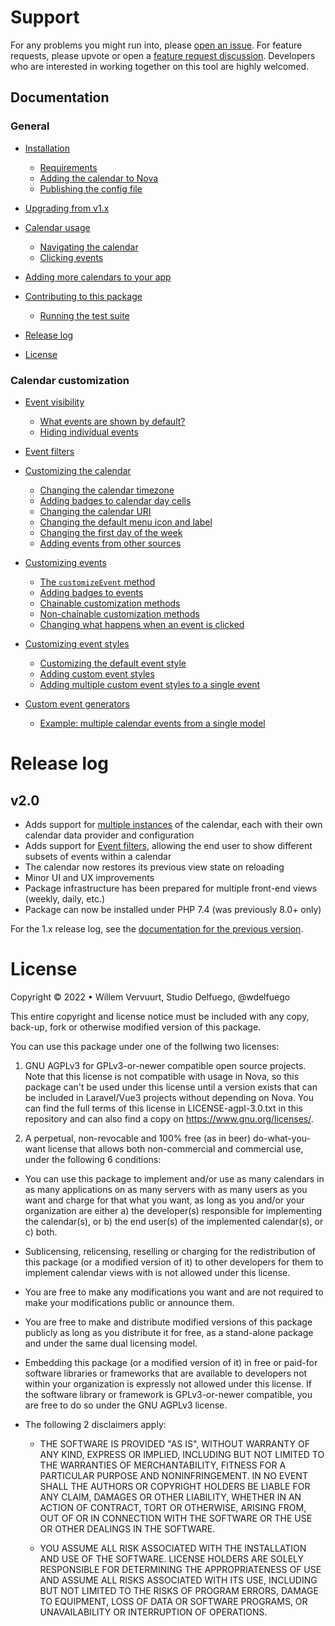 # Support
For any problems you might run into, please [open an issue](https://github.com/wdelfuego/nova-calendar/issues). For feature requests, please upvote or open a [feature request discussion](https://github.com/wdelfuego/nova-calendar/discussions/categories/ideas-feature-requests). Developers who are interested in working together on this tool are highly welcomed.


## Documentation

### General
- [Installation](/nova-calendar/installation.html)
  - [Requirements](/nova-calendar/installation.html#requirements)
  - [Adding the calendar to Nova](/nova-calendar/installation.html#adding-the-calendar-to-nova)
  - [Publishing the config file](/nova-calendar/installation.html#publishing-the-config-file)
  
- [Upgrading from v1.x](/nova-calendar/upgrading.html)

- [Calendar usage](/nova-calendar/usage.html)
  - [Navigating the calendar](/nova-calendar/usage.html#navigating-the-calendar)
  - [Clicking events](/nova-calendar/usage.html#clicking-events)
  
- [Adding more calendars to your app](/nova-calendar/adding-more-calendar-views.html)

- [Contributing to this package](/nova-calendar/contributing-to-this-package.html)
    - [Running the test suite](/nova-calendar/contributing-to-this-package.html#running-tests)
    
- [Release log](#release-log)

- [License](#license)

### Calendar customization
- [Event visibility](/nova-calendar/event-visibility.html)
  - [What events are shown by default?](/nova-calendar/event-visibility.html#what-events-are-shown-by-default)
  - [Hiding individual events](/nova-calendar/event-visibility.html#hiding-individual-events)
  
- [Event filters](/nova-calendar/event-filters.html)

- [Customizing the calendar](/nova-calendar/customizing-the-calendar.html)
  - [Changing the calendar timezone](/nova-calendar/customizing-the-calendar.html#changing-the-calendar-timezone)
  - [Adding badges to calendar day cells](/nova-calendar/customizing-the-calendar.html#adding-badges-to-calendar-day-cells)
  - [Changing the calendar URI](/nova-calendar/customizing-the-calendar.html#changing-the-calendar-uri)
  - [Changing the default menu icon and label](/nova-calendar/customizing-the-calendar.html#changing-the-default-menu-icon-and-label)
  - [Changing the first day of the week](/nova-calendar/customizing-the-calendar.html#changing-the-first-day-of-the-week)
  - [Adding events from other sources](/nova-calendar/customizing-the-calendar.html#adding-events-from-other-sources)
  
- [Customizing events](/nova-calendar/customizing-events.html)
  - [The `customizeEvent` method](/nova-calendar/customizing-events.html#the-customizeevent-method)
  - [Adding badges to events](/nova-calendar/customizing-events.html#adding-badges-to-events)
  - [Chainable customization methods](/nova-calendar/customizing-events.html#chainable-customization-methods)
  - [Non-chainable customization methods](/nova-calendar/customizing-events.html#non-chainable-customization-methods)
  - [Changing what happens when an event is clicked](/nova-calendar/customizing-events.html#changing-what-happens-when-an-event-is-clicked)

- [Customizing event styles](/nova-calendar/customizing-events.html#customizing-the-css)
  - [Customizing the default event style](/nova-calendar/customizing-events.html#customizing-the-default-event-style)
  - [Adding custom event styles](/nova-calendar/customizing-events.html#adding-custom-event-styles)
  - [Adding multiple custom event styles to a single event](/nova-calendar/customizing-events.html#adding-multiple-custom-event-styles-to-a-single-event)

- [Custom event generators](/nova-calendar/custom-event-generators.html)
  - [Example: multiple calendar events from a single model](/nova-calendar/custom-event-generators.html#example-multiple-calendar-events-from-a-single-model)


# Release log
## v2.0
- Adds support for [multiple instances](/nova-calendar/adding-more-calendar-views.html) of the calendar, each with their own calendar data provider and configuration
- Adds support for [Event filters](/nova-calendar/event-filters.html), allowing the end user to show different subsets of events within a calendar
- The calendar now restores its previous view state on reloading
- Minor UI and UX improvements
- Package infrastructure has been prepared for multiple front-end views (weekly, daily, etc.)
- Package can now be installed under PHP 7.4 (was previously 8.0+ only)

For the 1.x release log, see the [documentation for the previous version](/nova-calendar/v1).


# License
Copyright © 2022 • Willem Vervuurt, Studio Delfuego, @wdelfuego

This entire copyright and license notice must be included with any copy, back-up, 
fork or otherwise modified version of this package.

You can use this package under one of the follwing two licenses:

1. GNU AGPLv3 for GPLv3-or-newer compatible open source projects. Note that this license 
   is not compatible with usage in Nova, so this package can't be used under this license
   until a version exists that can be included in Laravel/Vue3 projects without 
   depending on Nova. You can find the full terms of this license in LICENSE-agpl-3.0.txt 
   in this repository and can also find a copy on https://www.gnu.org/licenses/.
    
2. A perpetual, non-revocable and 100% free (as in beer) do-what-you-want license 
   that allows both non-commercial and commercial use, under the following 6 conditions:
   
  - You can use this package to implement and/or use as many calendars in as many 
    applications on as many servers with as many users as you want and charge for 
    that what you want, as long as you and/or your organization are either
      a) the developer(s) responsible for implementing the calendar(s), or
      b) the end user(s) of the implemented calendar(s), or
      c) both.
    
  - Sublicensing, relicensing, reselling or charging for the redistribution of this 
    package (or a modified version of it) to other developers for them to implement 
    calendar views with is not allowed under this license.
    
  - You are free to make any modifications you want and are not required to make 
    your modifications public or announce them.
    
  - You are free to make and distribute modified versions of this package publicly 
    as long as you distribute it for free, as a stand-alone package and under the 
    same dual licensing model. 
    
  - Embedding this package (or a modified version of it) in free or paid-for software
    libraries or frameworks that are available to developers not within your 
    organization is expressly not allowed under this license. If the software library
    or framework is GPLv3-or-newer compatible, you are free to do so under the 
    GNU AGPLv3 license.
    
  - The following 2 disclaimers apply:

	  - THE SOFTWARE IS PROVIDED "AS IS", WITHOUT WARRANTY OF ANY KIND, EXPRESS OR 
      IMPLIED, INCLUDING BUT NOT LIMITED TO THE WARRANTIES OF MERCHANTABILITY, 
      FITNESS FOR A PARTICULAR PURPOSE AND NONINFRINGEMENT. IN NO EVENT SHALL 
      THE AUTHORS OR COPYRIGHT HOLDERS BE LIABLE FOR ANY CLAIM, DAMAGES OR OTHER 
      LIABILITY, WHETHER IN AN ACTION OF CONTRACT, TORT OR OTHERWISE, ARISING FROM, 
      OUT OF OR IN CONNECTION WITH THE SOFTWARE OR THE USE OR OTHER DEALINGS IN 
      THE SOFTWARE.
      
    - YOU ASSUME ALL RISK ASSOCIATED WITH THE INSTALLATION AND USE OF THE SOFTWARE. 
      LICENSE HOLDERS ARE SOLELY RESPONSIBLE FOR DETERMINING THE APPROPRIATENESS OF 
      USE AND ASSUME ALL RISKS ASSOCIATED WITH ITS USE, INCLUDING BUT NOT LIMITED TO
      THE RISKS OF PROGRAM ERRORS, DAMAGE TO EQUIPMENT, LOSS OF DATA OR SOFTWARE 
      PROGRAMS, OR UNAVAILABILITY OR INTERRUPTION OF OPERATIONS.

